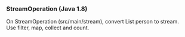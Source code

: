 ### StreamOperation (Java 1.8)
On StreamOperation (src/main/stream), convert List person to stream.<br/>
Use filter, map, collect and count.<br/>